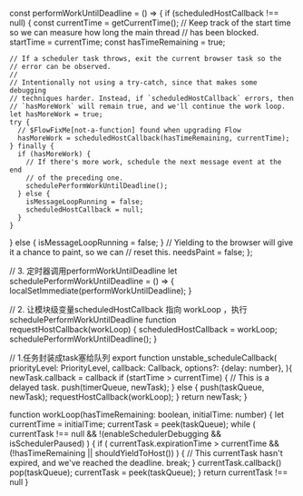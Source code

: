 

const performWorkUntilDeadline = () => {
  if (scheduledHostCallback !== null) {
    const currentTime = getCurrentTime();
    // Keep track of the start time so we can measure how long the main thread
    // has been blocked.
    startTime = currentTime;
    const hasTimeRemaining = true;

    // If a scheduler task throws, exit the current browser task so the
    // error can be observed.
    //
    // Intentionally not using a try-catch, since that makes some debugging
    // techniques harder. Instead, if `scheduledHostCallback` errors, then
    // `hasMoreWork` will remain true, and we'll continue the work loop.
    let hasMoreWork = true;
    try {
      // $FlowFixMe[not-a-function] found when upgrading Flow
      hasMoreWork = scheduledHostCallback(hasTimeRemaining, currentTime);
    } finally {
      if (hasMoreWork) {
        // If there's more work, schedule the next message event at the end
        // of the preceding one.
        schedulePerformWorkUntilDeadline();
      } else {
        isMessageLoopRunning = false;
        scheduledHostCallback = null;
      }
    }
  } else {
    isMessageLoopRunning = false;
  }
  // Yielding to the browser will give it a chance to paint, so we can
  // reset this.
  needsPaint = false;
};

// 3. 定时器调用performWorkUntilDeadline
let schedulePerformWorkUntilDeadline = () => {
  localSetImmediate(performWorkUntilDeadline);
}

// 2. 让模块级变量scheduledHostCallback 指向 workLoop ，执行 schedulePerformWorkUntilDeadline
function requestHostCallback(workLoop) {
  scheduledHostCallback = workLoop;
  schedulePerformWorkUntilDeadline();
}

 // 1.任务封装成task塞给队列
export function unstable_scheduleCallback(
  priorityLevel: PriorityLevel,
  callback: Callback,
  options?: {delay: number},
){
  newTask.callback = callback
  if (startTime > currentTime) {
    // This is a delayed task.
    push(timerQueue, newTask);
  } else {
    push(taskQueue, newTask);
    requestHostCallback(workLoop);
  }
  return newTask;
}

function workLoop(hasTimeRemaining: boolean, initialTime: number) {
  let currentTime = initialTime;
  currentTask = peek(taskQueue);
  while (
    currentTask !== null &&
    !(enableSchedulerDebugging && isSchedulerPaused)
  ) {
    if (
      currentTask.expirationTime > currentTime &&
      (!hasTimeRemaining || shouldYieldToHost())
    ) {
      // This currentTask hasn't expired, and we've reached the deadline.
      break;
    }
    currentTask.callback()
    pop(taskQueue);
    currentTask = peek(taskQueue);
  }
  return currentTask !== null
}